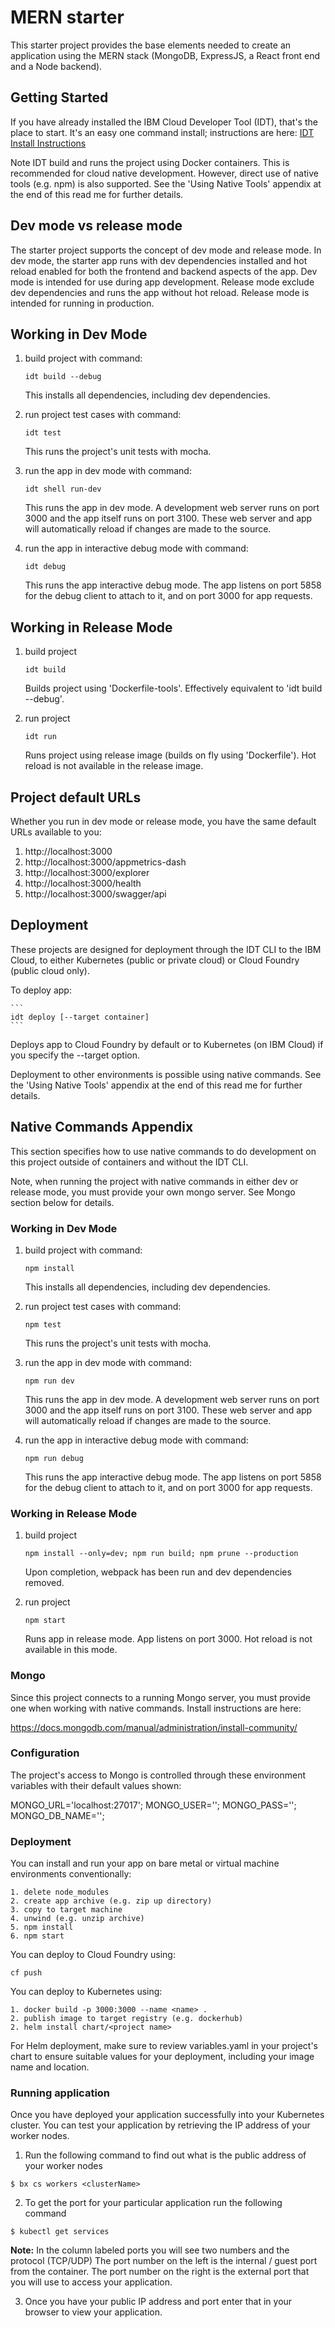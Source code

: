 # MERN starter

This starter project provides the base elements needed to create an application using the MERN stack (MongoDB, ExpressJS, a React front end and a Node backend).

## Getting Started

If you have already installed the IBM Cloud Developer Tool (IDT), that's the place to start.  It's an easy one command install; instructions are here:  [IDT Install Instructions](https://github.com/IBM-Cloud/ibm-cloud-developer-tools)

Note IDT build and runs the project using Docker containers.  This is recommended for cloud native development. However, direct use of native tools (e.g. npm) is also supported.  See the 'Using Native Tools' appendix at the end of this read me for further details. 


## Dev mode vs release mode 

The starter project supports the concept of dev mode and release mode.  In dev mode, the starter app runs with dev dependencies installed and hot reload enabled for both the frontend and backend aspects of the app.  Dev mode is intended for use during app development. Release mode exclude dev dependencies and runs the app without hot reload. Release mode is intended for running in production. 

## Working in Dev Mode 

1. build project with command: 

    ```
    idt build --debug
    ```    
    This installs all dependencies, including dev dependencies. 
    
2. run project test cases with command:
    ```
    idt test
    ```
	This runs the project's unit tests with mocha. 
	
3. run the app in dev mode with command: 
    ```
    idt shell run-dev 
    ```
	This runs the app in dev mode.  A development web server runs on port 3000 and the app itself runs on port 3100.  These web server and app will automatically reload if changes are made to the source.
	
4. run the app in interactive debug mode with command: 
    ```
    idt debug
    ```
	This runs the app interactive debug mode.  The app listens on port 5858 for the debug client to attach to it, and on port 3000 for app requests. 

## Working in Release Mode 

1. build project
	```
	idt build 
	``` 
	Builds project using 'Dockerfile-tools'.  Effectively equivalent to 'idt build --debug'.
	
2. run project 
	```
	idt run 
	```
	Runs project using release image (builds on fly using 'Dockerfile').  Hot reload is not available in the release image. 

## Project default URLs 

Whether you run in dev mode or release mode, you have the same default URLs available to you: 

1. http://localhost:3000
2. http://localhost:3000/appmetrics-dash
3. http://localhost:3000/explorer
4. http://localhost:3000/health
5. http://localhost:3000/swagger/api

## Deployment 

These projects are designed for deployment through the IDT CLI to the IBM Cloud, to either Kubernetes (public or private cloud) or Cloud Foundry (public cloud only).  

To deploy app: 

	```
	idt deploy [--target container]
	```

Deploys app to Cloud Foundry by default or to Kubernetes (on IBM Cloud) if you specify the --target option.  

Deployment to other environments is possible using native commands. See the 'Using Native Tools' appendix at the end of this read me for further details. 

## Native Commands Appendix 

This section specifies how to use native commands to do development on this project outside of containers and without the IDT CLI. 

Note, when running the project with native commands in either dev or release mode, you must provide your own mongo server.  See Mongo section below for details.

### Working in Dev Mode 

1. build project with command: 
    ```
    npm install
    ```    
    This installs all dependencies, including dev dependencies. 
    
2. run project test cases with command:
    ```
    npm test
    ```
	This runs the project's unit tests with mocha. 
	
3. run the app in dev mode with command: 
    ```
    npm run dev 
    ```
	This runs the app in dev mode.  A development web server runs on port 3000 and the app itself runs on port 3100.  These web server and app will automatically reload if changes are made to the source.
	
4. run the app in interactive debug mode with command: 
    ```
    npm run debug
    ```
	This runs the app interactive debug mode.  The app listens on port 5858 for the debug client to attach to it, and on port 3000 for app requests.

### Working in Release Mode 

1. build project
	```
	npm install --only=dev; npm run build; npm prune --production 
	``` 
	Upon completion, webpack has been run and dev dependencies removed.
	
2. run project 
	```
	npm start  
	```
	  Runs app in release mode. App listens on port 3000. Hot reload is not available in this mode.
   
### Mongo 

Since this project connects to a running Mongo server, you must provide one when working with native commands.  Install instructions are here:  

https://docs.mongodb.com/manual/administration/install-community/
 
### Configuration

The project's access to Mongo is controlled through these environment variables with their default values shown: 

MONGO_URL='localhost:27017';
MONGO_USER='';
MONGO_PASS='';
MONGO_DB_NAME='';

### Deployment 

You can install and run your app on bare metal or virtual machine environments conventionally: 

```
1. delete node_modules 
2. create app archive (e.g. zip up directory)
3. copy to target machine
4. unwind (e.g. unzip archive) 
5. npm install
6. npm start 
```

You can deploy to Cloud Foundry using: 
```
cf push 
```
You can deploy to Kubernetes using: 
```
1. docker build -p 3000:3000 --name <name> . 
2. publish image to target registry (e.g. dockerhub)
2. helm install chart/<project name>
```
For Helm deployment, make sure to review variables.yaml in your project's chart to ensure suitable values for your deployment, including your image name and location. 

### Running application

Once you have deployed your application successfully into your Kubernetes cluster. You can test your application by retrieving the IP address of your worker nodes.

1. Run the following command to find out what is the public address of your worker nodes

```
$ bx cs workers <clusterName>
```

2. To get the port for your particular application run the following command

```
$ kubectl get services
```

**Note:** In the column labeled ports you will see two numbers and the protocol (TCP/UDP) The port number on the left is the internal / guest port from the container. The port number on the right is the external port that you will use to access your application.

3. Once you have your public IP address and port enter that in your browser to view your application.